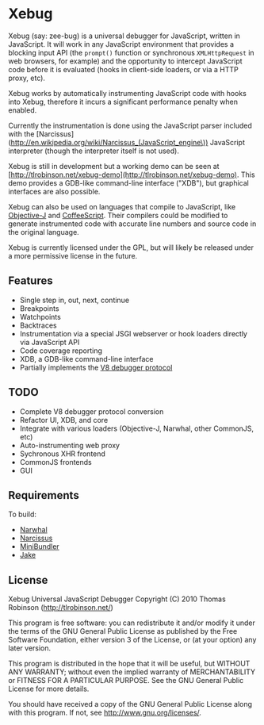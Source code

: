 Xebug
=====

Xebug (say: zee-bug) is a universal debugger for JavaScript, written in JavaScript. It will work in any JavaScript environment that provides a blocking input API (the `prompt()` function or synchronous `XMLHttpRequest` in web browsers, for example) and the opportunity to intercept JavaScript code before it is evaluated (hooks in client-side loaders, or via a HTTP proxy, etc).

Xebug works by automatically instrumenting JavaScript code with hooks into Xebug, therefore it incurs a significant performance penalty when enabled.

Currently the instrumentation is done using the JavaScript parser included with the [Narcissus](http://en.wikipedia.org/wiki/Narcissus_(JavaScript_engine\)) JavaScript interpreter (though the interpreter itself is not used).

Xebug is still in development but a working demo can be seen at [http://tlrobinson.net/xebug-demo](http://tlrobinson.net/xebug-demo). This demo provides a GDB-like command-line interface ("XDB"), but graphical interfaces are also possible.

Xebug can also be used on languages that compile to JavaScript, like [Objective-J](http://cappuccino.org/) and [CoffeeScript](http://jashkenas.github.com/coffee-script/). Their compilers could be modified to generate instrumented code with accurate line numbers and source code in the original language.

Xebug is currently licensed under the GPL, but will likely be released under a more permissive license in the future.

Features
--------

* Single step in, out, next, continue
* Breakpoints
* Watchpoints
* Backtraces
* Instrumentation via a special JSGI webserver or hook loaders directly via JavaScript API
* Code coverage reporting
* XDB, a GDB-like command-line interface
* Partially implements the [V8 debugger protocol](http://code.google.com/p/v8/wiki/DebuggerProtocol)

TODO
----

* Complete V8 debugger protocol conversion
* Refactor UI, XDB, and core
* Integrate with various loaders (Objective-J, Narwhal, other CommonJS, etc)
* Auto-instrumenting web proxy
* Sychronous XHR frontend
* CommonJS frontends
* GUI

Requirements
------------

To build:

* [Narwhal](http://github.com/280north/narwhal)
* [Narcissus](http://github.com/tlrobinson/narcissus)
* [MiniBundler](http://github.com/tlrobinson/minibundler)
* [Jake](http://github.com/280north/jake)

License
-------

Xebug Universal JavaScript Debugger
Copyright (C) 2010 Thomas Robinson (http://tlrobinson.net/)

This program is free software: you can redistribute it and/or modify
it under the terms of the GNU General Public License as published by
the Free Software Foundation, either version 3 of the License, or
(at your option) any later version.

This program is distributed in the hope that it will be useful,
but WITHOUT ANY WARRANTY; without even the implied warranty of
MERCHANTABILITY or FITNESS FOR A PARTICULAR PURPOSE.  See the
GNU General Public License for more details.

You should have received a copy of the GNU General Public License
along with this program.  If not, see <http://www.gnu.org/licenses/>.
